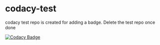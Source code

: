 # codacy-test
codacy test repo is created for adding a badge. Delete the test repo once done

[![Codacy Badge](https://app.codacy.com/project/badge/Grade/2827d5dfedb14d8c957100e359ed5fa0)](https://www.codacy.com?utm_source=github.com&amp;utm_medium=referral&amp;utm_content=Seagate/codacy-test&amp;utm_campaign=Badge_Grade)
